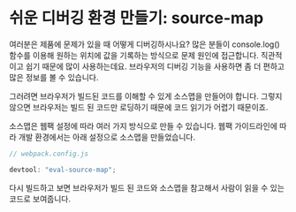 # 쉬운 디버깅 환경 만들기: source-map

여러분은 제품에 문제가 있을 때 어떻게 디버깅하시나요? 많은 분들이 console.log() 함수를 이용해 원하는 위치에 값을 기록하는 방식으로 문제 원인에 접근합니다. 직관적이고 쉽기 때문에 많이 사용하는데요. 브라우저의 디버깅 기능을 사용하면 좀 더 편하고 많은 정보를 볼 수 있습니다.

그러려면 브라우저가 빌드된 코드를 이해할 수 있게 소스맵을 만들어야 합니다. 그렇지 않으면 브라우저는 빌드 된 코드만 로딩하기 때문에 코드 읽기가 어렵기 때문이죠.

소스맵은 웹팩 설정에 따라 여러 가지 방식으로 만들 수 있습니다. 웹팩 가이드라인에 따라 개발 환경에서는 아래 설정으로 소스맵을 만들었습니다.

```js
// webpack.config.js

devtool: "eval-source-map";
```

다시 빌드하고 보면 브라우저가 빌드 된 코드와 소스맵을 참고해서 사람이 읽을 수 있는 코드로 보여줍니다.
